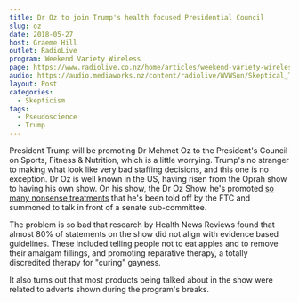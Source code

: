 ```yaml
---
title: Dr Oz to join Trump's health focused Presidential Council
slug: oz
date: 2018-05-27
host: Graeme Hill
outlet: RadioLive
program: Weekend Variety Wireless
page: https://www.radiolive.co.nz/home/articles/weekend-variety-wireless/2018/05/skeptical-thoughts--flat-earthers--lochness-monster.html
audio: https://audio.mediaworks.nz/content/radiolive/WVWSun/Skeptical_Thoughts_27_05.mp3
layout: Post
categories:
  - Skepticism
tags:
  - Pseudoscience
  - Trump
---
```


President Trump will be promoting Dr Mehmet Oz to the President's Council on Sports, Fitness & Nutrition, which is a little worrying. Trump's no stranger to making what look like very bad staffing decisions, and this one is no exception. Dr Oz is well known in the US, having risen from the Oprah show to having his own show. On his show, the Dr Oz Show, he's promoted [so many nonsense treatments](https://www.snopes.com/fact-check/trump-nominating-dr-oz-presidential-council-sport-fitness-nutrition/) that he's been told off by the FTC and summoned to talk in front of a senate sub-committee.

<!-- more -->

The problem is so bad that research by Health News Reviews found that almost 80% of statements on the show did not align with evidence based guidelines. These included telling people not to eat apples and to remove their amalgam fillings, and promoting reparative therapy, a totally discredited therapy for "curing" gayness.

It also turns out that most products being talked about in the show were related to adverts shown during the program's breaks.

